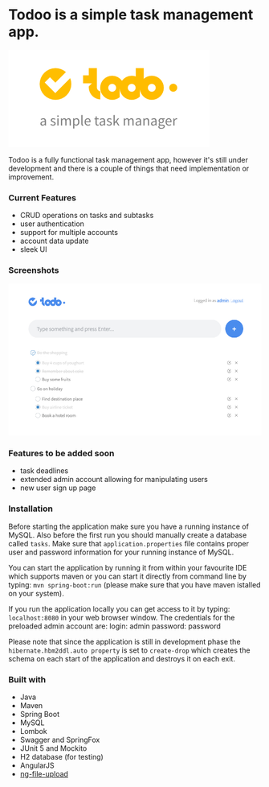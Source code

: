 # Todoo is a simple task management app.

![Todoo logo](./images/todoo_logo.png)

Todoo is a fully functional task management app, however it's still under development and there is a couple of things that need implementation or improvement.

### Current Features
- CRUD operations on tasks and subtasks
- user authentication
- support for multiple accounts
- account data update
- sleek UI

### Screenshots
![main todoo screen](./images/todoo_screen1.jpg)

### Features to be added soon
- task deadlines
- extended admin account allowing for manipulating users
- new user sign up page

### Installation

Before starting the application make sure you have a running instance of MySQL.
Also before the first run you should manually create a database called ```tasks```.
Make sure that ```application.properties``` file contains proper user and password information for your running instance of MySQL.

You can start the application by running it from within your favourite IDE which supports maven or you can start it directly from command line by typing:
```mvn spring-boot:run``` (please make sure that you have maven istalled on your system).

If you run the application locally you can get access to it by typing: ```localhost:8080``` in your web browser window. The credentials for the preloaded admin account are:
login: admin
password: password

Please note that since the application is still in development phase the ```hibernate.hbm2ddl.auto property``` is set to ```create-drop``` which creates the schema on each start of the application and destroys it on each exit.

### Built with

- Java
- Maven
- Spring Boot
- MySQL
- Lombok
- Swagger and SpringFox
- JUnit 5 and Mockito
- H2 database (for testing)
- AngularJS
- [ng-file-upload](https://github.com/danialfarid/ng-file-upload)